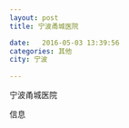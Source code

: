 ```yaml
--- 
layout: post 
title: 宁波甬城医院

date:   2016-05-03 13:39:56 
categories: 其他  
city: 宁波
  
--- 
```

   
宁波甬城医院

信息

